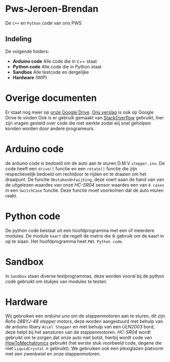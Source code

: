 # Pws-Jeroen-Brendan
De `C++` en `Python` code van ons PWS

## Indeling

De volgende folders:

- **Arduino code** Alle code die in c++ staat
- **Python code** Alle code die in Python staat
- **Sandbox** Alle testcode en dergelijke
- **Hardware** (WIP)

# Overige documenten

Er staat nog meer op [onze Google Drive](https://drive.google.com/drive/folders/0Bwz4SLY9bnJjaGFjNHdRSV8wM1E). [Ons verslag](https://docs.google.com/document/d/1WLbv0LlwangKMUz1aPUtUemHSutmvXKHvD2OK606zZs/edit?usp=sharing) is ook op Google Drive te vinden Ook is er gebruik gemaakt van [StackOverflow](https://stackoverflow.com/users/7473796/brendan-mesters?tab=questions) gebruikt, hier zijn vragen gesteld over code die niet werkte zodat wij snel geholpen konden worden door andere programeurs.

# Arduino code
de arduino code is bedoeld om de auto aan te sturen D.M.V `stepper.ino`. De code heeft een `drive()` functie en een `rotate()` functie die zijn respectievelijk bedoeld om rechtdoor te rijden en te draaien om het draaipunt. De functie `ObstakenOntwijking`, deze voert aaan de hand van van de uitgelezen waardes van onze _HC-SR04_ sensor waardes een van `8 cases`  in een `SwitchCase` functie. Deze functie moet voorkomen dat de auto muren raakt.

# Python code
De python code bestaat uit een hoofdprogramma met een of meerdere modules. De module `kaart` die regelt de matrix die ik gebruik om de kaart in op te slaan. Het hoofdprogramma heet `PWS Python code`.

# Sandbox
In `Sandbox` staan diverse testprogrammas, deze worden vooral bij de python code gebruikt om stukjes van modules te testen.

# Hardware
Wij gebruiken een _arduino uno_ om de stappenmotoren aan te sturen, dit zijn _Rohs 28BYJ-48 stepper motors_, deze worden aangestuurd met behulp van de arduino libary `Accel Stepper` en met behulp van een _ULN2003_ bord, deze helpt bij het aansturen van de stappenmotoren. _HC-SR04_ wordt gebruikt om te zorgen dat onze auto niet botst, hierbij wordt code van [HowToMechatronics](http://howtomechatronics.com/tutorials/arduino/ultrasonic-sensor-hc-sr04/) gebruikt (het eerste stuk voorbeeld code, degene die niet `LiquidCrystal.h` gebruikt). We gebruiken ook een plexiglazen platvorm met een zwenkwiel en onze stappenmotoren. <!--Als we nog een tweede layer 3D-printen vergeet deze niet te benoemen in het verslag.-->